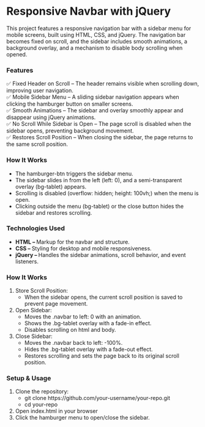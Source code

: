 <h1><strong>Responsive Navbar with jQuery</strong></h1>
This project features a responsive navigation bar with a sidebar menu for mobile screens, built using HTML, CSS, and jQuery. The navigation bar becomes fixed on scroll, and the sidebar includes smooth animations, a background overlay, and a mechanism to disable body scrolling when opened.

<h3><strong>Features</strong></h3>
✅ Fixed Header on Scroll – The header remains visible when scrolling down, improving user navigation.<br>
✅ Mobile Sidebar Menu – A sliding sidebar navigation appears when clicking the hamburger button on smaller screens.<br>
✅ Smooth Animations – The sidebar and overlay smoothly appear and disappear using jQuery animations.<br>
✅ No Scroll While Sidebar is Open – The page scroll is disabled when the sidebar opens, preventing background movement.<br>
✅ Restores Scroll Position – When closing the sidebar, the page returns to the same scroll position.<br>

<h3><strong>How It Works</strong></h3>
<ul>
  <li>The hamburger-btn triggers the sidebar menu.</li>
  <li>The sidebar slides in from the left (left: 0), and a semi-transparent overlay (bg-tablet) appears.</li>
  <li>Scrolling is disabled (overflow: hidden; height: 100vh;) when the menu is open.</li>
  <li>Clicking outside the menu (bg-tablet) or the close button hides the sidebar and restores scrolling.</li>
</ul>
<h3><strong>Technologies Used</strong></h3>
<ul>
  <li><strong>HTML – </strong>Markup for the navbar and structure.</li>
  <li><strong>CSS – </strong>Styling for desktop and mobile responsiveness.</li>
  <li><strong>jQuery – </strong>Handles the sidebar animations, scroll behavior, and event listeners.</li>
</ul>

<h3><strong>How It Works</strong></h3>
<ol>
  <li>Store Scroll Position:
    <ul>
       <li>When the sidebar opens, the current scroll position is saved to prevent page movement.</li>
    </ul>
  </li>
  <li>Open Sidebar:
    <ul>
      <li>Moves the .navbar to left: 0 with an animation.</li>
      <li>Shows the .bg-tablet overlay with a fade-in effect.</li>
      <li>Disables scrolling on html and body.</li>
    </ul>
  </li>
  <li>Close Sidebar:
    <ul>
      <li>Moves the .navbar back to left: -100%.</li>
      <li>Hides the .bg-tablet overlay with a fade-out effect.</li>
      <li>Restores scrolling and sets the page back to its original scroll position.</li>
    </ul>
  </li>
</ol>

<h3><strong>Setup & Usage</strong></h3>
<ol>
  <li>Clone the repository:
    <ul>
      <li>git clone https://github.com/your-username/your-repo.git<br></li>
      <li>cd your-repo</li>
    </ul>
  </li>
  <li>Open index.html in your browser</li>
  <li>Click the hamburger menu to open/close the sidebar.</li>
</ol>
